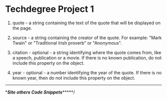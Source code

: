 # Techdegree Project 1
1. quote - a string containing the text of the quote that will be displayed on the page.

2. source - a string containing the creator of the quote. For example: "Mark Twain" or "Traditional Irish proverb” or "Anonymous".

3. citation - optional - a string identifying where the quote comes from, like a speech, publication or a movie. If there is no known publication, do not include this property on the object.

4. year - optional - a number identifying the year of the quote. If there is no known year, then do not include this property on the object.

********************************************************************


\******Site others Code Snippets**********/
<!-- menu from https://gist.github.com/jwmalara/11190014 -->